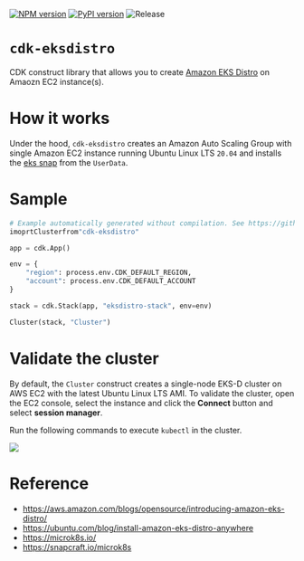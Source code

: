 [![NPM version](https://badge.fury.io/js/cdk-eksdistro.svg)](https://badge.fury.io/js/cdk-eksdistro)
[![PyPI version](https://badge.fury.io/py/cdk-eksdistro.svg)](https://badge.fury.io/py/cdk-eksdistro)
![Release](https://github.com/pahud/cdk-eksdistro/workflows/Release/badge.svg)

# `cdk-eksdistro`

CDK construct library that allows you to create [Amazon EKS Distro](https://distro.eks.amazonaws.com/) on Amaozn EC2 instance(s).

# How it works

Under the hood, `cdk-eksdistro` creates an Amazon Auto Scaling Group with single Amazon EC2 instance running Ubuntu Linux LTS `20.04` and installs the [eks snap](https://snapcraft.io/eks) from the `UserData`.

# Sample

```python
# Example automatically generated without compilation. See https://github.com/aws/jsii/issues/826
imoprtClusterfrom"cdk-eksdistro"

app = cdk.App()

env = {
    "region": process.env.CDK_DEFAULT_REGION,
    "account": process.env.CDK_DEFAULT_ACCOUNT
}

stack = cdk.Stack(app, "eksdistro-stack", env=env)

Cluster(stack, "Cluster")
```

# Validate the cluster

By default, the `Cluster` construct creates a single-node EKS-D cluster on AWS EC2 with the latest Ubuntu Linux LTS AMI. To validate the cluster, open the EC2 console, select the instance and click the **Connect** button and select **session manager**.

Run the following commands to execute `kubectl` in the cluster.

![](https://pbs.twimg.com/media/EsEgnhoVoAIHnkr?format=jpg&name=4096x4096)

# Reference

* https://aws.amazon.com/blogs/opensource/introducing-amazon-eks-distro/
* https://ubuntu.com/blog/install-amazon-eks-distro-anywhere
* https://microk8s.io/
* https://snapcraft.io/microk8s
